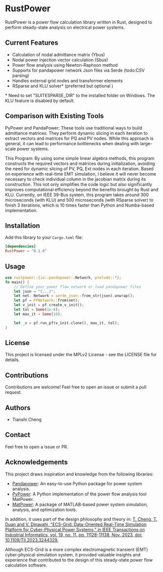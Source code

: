 # RustPower

RustPower is a power flow calculation library written in Rust, designed to perform steady-state analysis on electrical power systems.

## Current Features

- Calculation of nodal admittance matrix (Ybus)
- Nodal power injection vector calculation (Sbus)
- Power flow analysis using Newton-Raphson method
- Supports for pandapower network Json files via Serde (todo:CSV parsing)
- Handles external grid nodes and transformer elements
- RSparse and KLU solver* (preferred but optional )

\* Need to set "SUITESPARSE_DIR" to the installed folder on Windows. The KLU feature is disabled by default.

## Comparison with Existing Tools 

PyPower and PandaPower: These tools use traditional ways to build admittance matrices. They perform dynamic slicing in each iteration to extract vectors and matrices for PQ and PV nodes. While this approach is general, it can lead to performance bottlenecks when dealing with large-scale power systems.

This Program: By using some simple linear algebra methods, this program constructs the required vectors and matrices during initialization, avoiding the need for dynamic slicing of PV, PQ, Ext nodes in each iteration. Based on experience with real-time EMT simulation, I believe it will never become necessary to check individual column in the jacobian matrix during its construction. This not only simplifies the code logic but also significantly improves computational efficiency beyond the benefits brought by Rust and KLU.
Currently, on IEEE 39-Bus system, this program takes around 300 microseconds (with KLU) and 500 microseconds (with RSparse solver) to finish 3 iterations, which is 10 times faster than Python and Numba-based implementation.


## Installation

Add this library to your `Cargo.toml` file:

```toml
[dependencies]
RustPower = "0.1.0"
```

## Usage

```Rust
use rustpower::{io::pandapower::Network, prelude::*};
fn main() {
    // Define your power flow network or load pandapower files
    let json = "{...}";
    let net: Network = serde_json::from_str(json).unwrap();
    let pf = PFNetwork::from(net);
    let v_init = pf.create_v_init();
    let tol = Some(1e-8);
    let max_it = Some(10);

    let _v = pf.run_pf(v_init.clone(), max_it, tol);
}
```

## License

This project is licensed under the MPLv2 License - see the LICENSE file for details.

## Contributions

Contributions are welcome! Feel free to open an issue or submit a pull request.

## Authors

- Tianshi Cheng
## Contact

Feel free to open a issue or PR.

## Acknowledgements

This project draws inspiration and knowledge from the following libraries:

- [Pandapower](https://github.com/e2nIEE/pandapower): An easy-to-use Python package for power system analysis.
- [PyPower](/https://github.com/rwl/PYPOWER): A Python implementation of the power flow analysis tool MatPower.
- [MatPower](https://matpower.org/): A package of MATLAB-based power system simulation, analysis, and optimization tools.

In addition, it uses part of the design philosophy and theory in:
[T. Cheng, T. Duan and V. Dinavahi, "ECS-Grid: Data-Oriented Real-Time Simulation Platform for Cyber-Physical Power Systems," in IEEE Transactions on Industrial Informatics, vol. 19, no. 11, pp. 11128-11138, Nov. 2023, doi: 10.1109/TII.2023.3244329.](https://era.library.ualberta.ca/items/5e45c2ff-9b92-41c7-b685-020110b77239)

Although ECS-Grid is a more complex electromagnetic transient (EMT) cyber-physical simulation system, it provided valuable insights and experience that contributed to the design of this steady-state power flow calculation software.
